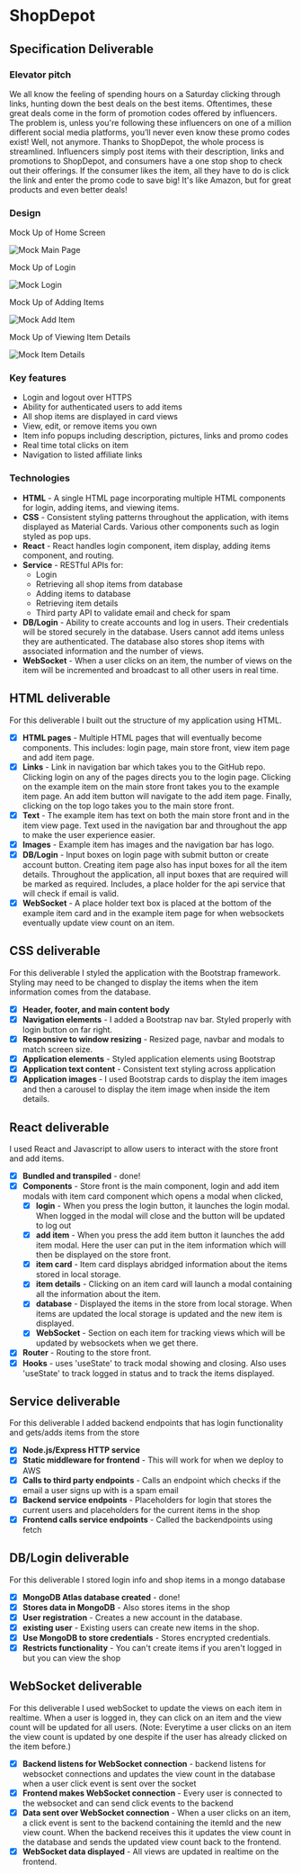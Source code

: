 # ShopDepot

## Specification Deliverable

### Elevator pitch

We all know the feeling of spending hours on a Saturday clicking through links, hunting down the best deals on the best items. Oftentimes, these great deals come in the form of promotion codes offered by influencers. The problem is, unless you're following these influencers on one of a million different social media platforms, you’ll never even know these promo codes exist! Well, not anymore. Thanks to ShopDepot, the whole process is streamlined. Influencers simply post items with their description, links and promotions to ShopDepot, and consumers have a one stop shop to check out their offerings. If the consumer likes the item, all they have to do is click the link and enter the promo code to save big! It's like Amazon, but for great products and even better deals!

### Design
Mock Up of Home Screen

![Mock Main Page](res/MockMainPage.png)


Mock Up of Login

![Mock Login](res/MockLogin.png)


Mock Up of Adding Items

![Mock Add Item](res/MockAddItem.png)


Mock Up of Viewing Item Details

![Mock Item Details](res/MockItemDetails.png)

### Key features

- Login and logout over HTTPS
- Ability for authenticated users to add items
- All shop items are displayed in card views
- View, edit, or remove items you own
- Item info popups including description, pictures, links and promo codes
- Real time total clicks on item
- Navigation to listed affiliate links

### Technologies
- **HTML** - A single HTML page incorporating multiple HTML components for login, adding items, and viewing items.
- **CSS** - Consistent styling patterns throughout the application, with items displayed as Material Cards. Various other components such as login styled as pop ups.
- **React** - React handles login component, item display, adding items component, and routing.
- **Service** - RESTful APIs for:
  - Login
  - Retrieving all shop items from database
  - Adding items to database
  - Retrieving item details
  - Third party API to validate email and check for spam
- **DB/Login** - Ability to create accounts and log in users. Their credentials will be stored securely in the database. Users cannot add items unless they are authenticated. The database also stores shop items with associated information and the number of views.
- **WebSocket** - When a user clicks on an item, the number of views on the item will be incremented and broadcast to all other users in real time.

## HTML deliverable

For this deliverable I built out the structure of my application using HTML.

- [x] **HTML pages** - Multiple HTML pages that will eventually become components. This includes: login page, main store front, view item page and add item page.
- [x] **Links** - Link in navigation bar which takes you to the GitHub repo. Clicking login on any of the pages directs you to the login page. Clicking on the example item on the main store front takes you to the example item page. An add item button will navigate to the add item page. Finally, clicking on the top logo takes you to the main store front.
- [x] **Text** - The example item has text on both the main store front and in the item view page. Text used in the navigation bar and throughout the app to make the user experience easier.
- [x] **Images** - Example item has images and the navigation bar has logo.
- [x] **DB/Login** - Input boxes on login page with submit button or create account button. Creating item page also has input boxes for all the item details. Throughout the application, all input boxes that are required will be marked as required. Includes, a place holder for the api service that will check if email is valid.
- [x] **WebSocket** - A place holder text box is placed at the bottom of the example item card and in the example item page for when websockets eventually update view count on an item.

## CSS deliverable

For this deliverable I styled the application with the Bootstrap framework. Styling may need to be changed to display the items when the item information comes from the database.

- [x] **Header, footer, and main content body**
- [x] **Navigation elements** - I added a Bootstrap nav bar. Styled properly with login button on far right.
- [x] **Responsive to window resizing** - Resized page, navbar and modals to match screen size.
- [x] **Application elements** - Styled application elements using Bootstrap
- [x] **Application text content** - Consistent text styling across application
- [x] **Application images** - I used Bootstrap cards to display the item images and then a carousel to display the item image when inside the item details.

## React deliverable

I used React and Javascript to allow users to interact with the store front and add items.

- [x] **Bundled and transpiled** - done!
- [x] **Components** - Store front is the main component, login and add item modals with item card component which opens a modal when clicked, 
  - [x] **login** - When you press the login button, it launches the login modal. When logged in the modal will close and the button will be updated to log out
  - [x] **add item** - When you press the add item button it launches the add item modal. Here the user can put in the item information which will then be displayed on the store front.
  - [x] **item card** - Item card displays abridged information about the items stored in local storage.
  - [x] **item details** - Clicking on an item card will launch a modal containing all the information about the item.
  - [x] **database** - Displayed the items in the store from local storage. When items are updated the local storage is updated and the new item is displayed.
  - [x] **WebSocket** - Section on each item for tracking views which will be updated by websockets when we get there.
- [x] **Router** - Routing to the store front.
- [x] **Hooks** - uses 'useState' to track modal showing and closing. Also uses 'useState' to track logged in status and to track the items displayed.

## Service deliverable

For this deliverable I added backend endpoints that has login functionality and gets/adds items from the store

- [x] **Node.js/Express HTTP service**
- [x] **Static middleware for frontend** - This will work for when we deploy to AWS
- [x] **Calls to third party endpoints** - Calls an endpoint which checks if the email a user signs up with is a spam email
- [x] **Backend service endpoints** - Placeholders for login that stores the current users and placeholders for the current items in the shop
- [x] **Frontend calls service endpoints** - Called the backendpoints using fetch

## DB/Login deliverable

For this deliverable I stored login info and shop items in a mongo database 

- [x] **MongoDB Atlas database created** - done!
- [x] **Stores data in MongoDB** - Also stores items in the shop
- [x] **User registration** - Creates a new account in the database.
- [x] **existing user** - Existing users can create new items in the shop.
- [x] **Use MongoDB to store credentials** - Stores encrypted credentials.
- [x] **Restricts functionality** - You can't create items if you aren't logged in but you can view the shop

## WebSocket deliverable

For this deliverable I used webSocket to update the views on each item in realtime. When a user is logged in, they can click on an item and the view count will be updated for all users. (Note: Everytime a user clicks on an item the view count is updated by one despite if the user has already clicked on the item before.)

- [x] **Backend listens for WebSocket connection** - backend listens for websocket connections and updates the view count in the database when a user click event is sent over the socket
- [x] **Frontend makes WebSocket connection** - Every user is connected to the websocket and can send click events to the backend
- [x] **Data sent over WebSocket connection** - When a user clicks on an item, a click event is sent to the backend containing the itemId and the new view count. When the backend receives this it updates the view count in the database and sends the updated view count back to the frontend.
- [x] **WebSocket data displayed** - All views are updated in realtime on the frontend.